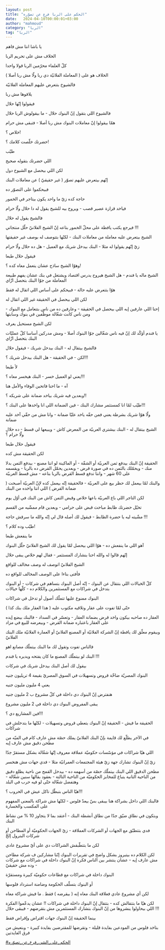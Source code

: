 ```yaml
---
layout: post
title: "الحكم على الربا فرع عن تصوّره"
date:   2024-04-10T00:00:01+03:00
author: "mahmoud"
category: "الربا"
tag: "الربا"
---
```



يا باشا انتا مش فاهم

الخلاف مش على تحريم الربا

كلّ العلماء محرّمين الربا قولا واحدا




الخلاف هو على ( المعاملة الفلانيّة دي ربا ولّا مش ربا
أصلا )

فالشيوخ بتتعرض عليهم المعاملة الفلانيّة

يلاقوها مش ربا

فيقولوا إنّها حلال




فالشيوخ اللي بتقول إنّ البنوك حلال - ما بيقولوش الربا
حلال

همّا بيقولوا إنّ معاملات البنوك مش ربا أصلا - فتبقى مش
حرام




خلاص ؟!

حضرتك خلّصت كلامك ؟!

طيّب




اللي حضرتك بتقوله صحيح

لكن اللي بيحصل مع الشيوخ دول

إنّهم بيتعرض عليهم تصوّر ( غير حقيقيّ ) عن معاملات
البنك

فبيحكموا على التصوّر ده




حاجة كده زيّ ما واحد يكون بيتاجر في الخمور

فياخد قزازة عصير قصب - ويروح بيه للشيخ يقول له دا حلال
ولّا حرام

فالشيخ يقول له حلال

فيرجع يكتب يافطة على محلّ الخمور بتاعه إنّ الشيخ الفلانيّ
حلّل منتجاتي !!!




الشيخ بيتعرض عليه معاملة من معاملات البنك - لكنّها بتتوصف
له بوصف غير حقيقتها

زيّ إنّهم يقولوا له مثلا - البنك بيدخل شريك مع العميل - هل
ده حلال ولّا حرام

فيقول حلال طبعا




وهوّا الشيخ ساذج عشان يتعمل معاه كده ؟!

الشيخ ماله يا فندم - هل الشيخ هيروح يدرس اقتصاد ويشتغل
في بنك عشان يفهم طبيعة المعاملة من جوّا البنك بتحصل ازّاي

هوّا بتتعرض عليه حالة - فبيحكم على أساس اللي اتقال له
فقط

لكن اللي بيحصل في الحقيقة غير اللي اتقال له




إحنا اللي عارفين إيه اللي بيحصل في الحقيقة - وعارفين ده
من ناس بتتعامل مع البنوك - ومن ناس كانت شغّالة موظّفين في بنوك
وسابتها

لكن الشيخ مستحيل يعرف




يا فندم أؤكّد لك إنّ فيه ناس شغّالين جوّا البنوك أصلا - ومش
مدركين أساسا كلّ عمليّات البنك بتحصل ازّاي




فالشيخ بيتقال له - البنك بيدخل شريك - فيقول حلال

لكن - في الحقيقة - هل البنك بيدخل شريك ؟!!!

لأ طبعا




يعني لو العميل خسر - البنك هيخسر معاه ؟!!!

آه - ما احنا فاتحين الوفاء والأمل هنا




وبعدين فيه شريك بياخد ضمانة على شريكه ؟!!

طيّب لمّا انا كمستثمر مشارك البنك - فين الضمانة اللي انا
واخدها على البنك ؟!!!

ولّا هوّا شريك بشرطة يعني فمن حقّه ياخد عليّا ضمانة - وانا
مش من حقّي آخد عليه ضمانة




الشيخ بيتقال له - البنك بيشتري العربيّة من المعرض كاش -
ويبيعها لي قسط - ده حلال ولّا حرام ؟

فيقول حلال طبعا




لكن الحقيقة مش كده




الحقيقة إنّ البنك بيدفع ثمن العربيّة أو الشقّة - أو
الماكينة لو انتا مصنع - بيدفع الثمن بدلا منك - ويحمّلك بالثمن ده في صورة
قرض - وبعدين يحمّل القرض ده بالربا - ويقسمه على 60 شهر - وانتا تدفع قسط
القرض بالربا بتاعه - مش قسط العربيّة




والبنك لمّا بيعمل لك حظر بيع على العربيّة - فالحقيقة إنّه
بيعمل كده لإنّ العربيّة أصبحت ( ضمانة القرض ) اللي انتا واخده من
البنك

لكن التاجر اللي باع العربيّة باعها خلاص وقبض الثمن كاش من
البنك في أوّل يوم




تخيّل حضرتك ظابط مباحث قبض على حرامي - وبعدين قام ممشّيه
من القسم

مشّيته ليه يا حضرة الظابط - فيقول لك أصله قال لي إنّه
والله ما سرقش حاجة !!!

طيّب وده كلام ؟!

ما ينفعش طبعا




آهو اللي ما ينفعش ده - هوّا اللي بيحصل لمّا يقول لك الشيخ
الفلانيّ حلّل البنوك

إنّهم قالوا له والله احنا بنشارك المستثمر - فقال لهم خلاص
يبقى حلال

الشيخ الفلانيّ اتوصف له وصف مخالف للواقع

فأفتى بناءا على الوصف المخالف للواقع ده




كلّ الخيالات اللي بتتقال عن البنوك - إنّه أصل البنوك
بتساهم في شركات - أو البنوك بتدخل في شراكات مع المستثمرين والكلام ده -
كلّها خيالات

البنوك ممنوع عليها تتملّك أصول أو تدخل في شراكات




حتّى لمّا تفوت على عقار وتلاقيه مكتوب عليه ( هذا العقار
ملك بنك كذا )

العقار ده صاحبه بيكون واخد قرض بضمانة العقار - وتعسّر في
السداد - فالبنك بيضع إيده على العقار باعتباره ضمانة القرض - وبيعرضه
للبيع في مزاد

وبيقوم معلّق لك يافطة إنّ الشركة الفلانيّة أو المصنع
الفلانيّ أو العمارة الفلانيّة ملك البنك الفلانيّ

فالناس تفوت وتقول لك ما البنك بيتملّك مصانع اهو




البنك لو بيتملّك المصنع ما كان يفتحه ويديره يا
فندم !!!




بيقول لك أصل البنك بيدخل شريك في شركات

البنوك المصريّة ضاخّة قروض وتسهيلات في السوق المصريّ بقيمة
4 تريليون جنيه

يعني 4 مليون مليون جنيه




هنفترض إنّ البنوك دي داخلة في كلّ مشروع ب 2 مليون
جنيه

يبقى المفروض البنوك دي داخلة في 2 مليون مشروع

فين المشاريع دي ؟!!!




الحقيقة ما فيش - الحقيقة إنّ البنوك بتعطي قروض وتسهيلات -
لكنّها ما بتدخلش في شراكات




في الآخر يطلّع لك قايمة بإنّ البنك الفلانيّ يملك حصّة مش
عارف كام في الميّه من مطحن دقيق مش عارف إيه

اللي هيّا شراكات في مؤسّسات حكوميّة عملاقة معروف إنّها شغّالة
بشكل مستقرّ جدّا




زيّ إنّ البنوك تشارك جهة زيّ هيئة المجتمعات العمرانيّة
مثلا - فدي جهات مش هتخسر




مطحن الدقيق اللي البنك بيتملّك حصّة من أسهمه ده - بيدخل
القمح من ناحية يطلع دقيق من الناحية التانية يتباع للمخابز الحكوميّة من
الناحية التالتة - بعقود بقالها سنين شغّالة - وهتفضل شغّالة حتّى لو فيه حرب
في البلد

هيّا الناس بتبطّل تاكل عيش في الحروب ؟!!!




فالبنك اللي داخل بشراكة هنا بيبقى بسّ بيعدّ فلوس - لكنّها
مش شراكة بالمعنى المفهوم على المكسب والخسارة

وبتكون في نطاق ضيّق جدّا من نطاق أنشطة البنك - أعتقد بما
لا يتجاوز 10 % من نشاط البنك




فدي بتتطبّق مع الجهات أو الشركات العملاقة - زيّ الجهات
الحكوميّة أو المطاحن أو شركات البترول إلخّ

لكن ما بتتطّبقش الشراكات دي على أيّ مشروع عادي




لكن الكلام ده بيتبروز بشكل واضح في تقريرات البنوك إنّنا
مشاركين ف شركة مطاحن مش عارف إيه - عشان ينتشر بين الناس فكرة إنّ البنوك
داخلة في شراكات مع شركات - وده مش حقيقيّ

البنوك داخلة في شراكات مع قطاعات حكوميّة كبيرة
ومستقرّة

أو البنوك بتسلّف الحكومة وضامنة استرداد فلوسها

لكن أي مشروع عادي فعلاقة البنك معاه إنه ( بيقرضه ) فقط .
ما فيش شراكة معاه




لكن هيّا ما بتتقالش كده - بتتقال إنّ البنوك داخلة في
شراكات !! عشان يدعّموا الفكرة اللي بيحاولوا ينشروها من إنّ البنوك بتشارك
المستثمرين مش بتقرضهم - فيبقى حلال !!!

بينما الحقيقة إنّ البنوك جهات اقتراض وإقراض فقط

بتاخد فلوس من المودعين بفايدة قليلة - وتقرضها للمقترضين
بفايدة كبيرة - وبتعيش من فرق الفايدتين




[<u>\#الحكم\_على\_الشي\_فرع\_عن\_تصوّره</u>](https://www.facebook.com/hashtag/%D8%A7%D9%84%D8%AD%D9%83%D9%85_%D8%B9%D9%84%D9%89_%D8%A7%D9%84%D8%B4%D9%8A_%D9%81%D8%B1%D8%B9_%D8%B9%D9%86_%D8%AA%D8%B5%D9%88%D9%91%D8%B1%D9%87?__eep__=6&__cft__%5b0%5d=AZU3amuDjC5ORRdAMOLmdY44ZR9oXXry_kaZFRHHvgXapAdCgHNtZ_FQgQDnW3t-VDetLHwB4Ga0DaNugIxOXpC7wPS4KYQUxsuLYkDhkc6QEZmYtQLVdQoUOiP3vyRX1oouy9Ay4LbLBS0slm11Ix9cSCbfgnRRXZKbTg68OGjsfgRhJ-TtuxNemYW2tduI3RQ&__tn__=*NK-R)
